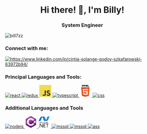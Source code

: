 <h1 align="center">Hi there! 👋, I'm Billy!</h1>
<h3 align="center">System Engineer</h3>

<p align="left"> <img src="https://komarev.com/ghpvc/?username=bill7zz&label=Profile%20views&color=0e75b6&style=flat" alt="bill7zz" /> </p>

<h3 align="left">Connect with me:</h3>
<p align="left">
<a href="https://www.linkedin.com/in/billy-delgado/" target="blank"><img align="center" src="https://raw.githubusercontent.com/rahuldkjain/github-profile-readme-generator/master/src/images/icons/Social/linked-in-alt.svg" alt="https://www.linkedin.com/in/cintia-solange-godoy-szkafarowski-63972b94/" height="30" width="40" /></a>
</p>
<h3 align="left">Principal Languages and Tools:</h3>
<p align="left">
  <a href="https://es.reactjs.org/" target="_blank">
    <img
      src="https://www.svgrepo.com/show/354259/react.svg"
      alt="react"
      width="40"
      height="40"
    />
  </a>
    <a href="https://redux.js.org/" target="_blank">
    <img
      src="https://www.svgrepo.com/show/354274/redux.svg"
      alt="redux"
      width="40"
      height="40"
    />
  </a>
  <a href="https://developer.mozilla.org/en-US/docs/Web/JavaScript" target="_blank">
    <img
      src="https://raw.githubusercontent.com/devicons/devicon/master/icons/javascript/javascript-original.svg"
      alt="javascript"
      width="40"
      height="40"
    />
  </a>
  <a href="https://www.typescriptlang.org/" target="_blank">
    <img
      src="https://www.svgrepo.com/show/349540/typescript.svg"
      alt="typescript"
      width="40"
      height="40"
    />
  </a>
  <a href="https://www.w3.org/html/" target="_blank">
    <img
      src="https://raw.githubusercontent.com/devicons/devicon/master/icons/html5/html5-original-wordmark.svg"
      alt="html5"
      width="40"
      height="40"
    />
  </a>
  <a href="https://developer.mozilla.org/es/docs/Web/CSS" target="_blank">
    <img
      src="https://www.svgrepo.com/show/303481/css-3-logo.svg"
      alt="css"
      width="40"
      height="40"
    />
  </a>
</p>
<h3 align="left">Additional Languages and Tools</h3>
<p>
  <a href="https://nodejs.org/en/docs/" target="_blank">
    <img
      src="https://www.svgrepo.com/show/303658/nodejs-1-logo.svg"
      alt="nodejs"
      width="40"
      height="40"
    />
  </a>
  <a href="https://www.w3schools.com/cs/" target="_blank">
    <img
      src="https://raw.githubusercontent.com/devicons/devicon/master/icons/csharp/csharp-original.svg"
      alt="csharp"
      width="40"
      height="40"
    />
  </a>
  <a href="https://dotnet.microsoft.com/" target="_blank">
    <img
      src="https://raw.githubusercontent.com/devicons/devicon/master/icons/dot-net/dot-net-original-wordmark.svg"
      alt="dotnet"
      width="40"
      height="40"
    />
  </a>
  <a href="https://www.microsoft.com/en-us/sql-server" target="_blank">
    <img
      src="https://www.svgrepo.com/show/303229/microsoft-sql-server-logo.svg"
      alt="mssql"
      width="40"
      height="40"
    />
  </a>
  <a href="https://azure.microsoft.com/en-us/" target="_blank">
    <img
      src="https://www.svgrepo.com/show/373455/azure.svg"
      alt="mssql"
      width="40"
      height="40"
    />
  </a>
  <a href="https://aws.amazon.com/es/free/" target="_blank">
    <img
      src="https://www.svgrepo.com/show/376356/aws.svg"
      alt="ass"
      width="40"
      height="40"
    />
  </a>
</p>

